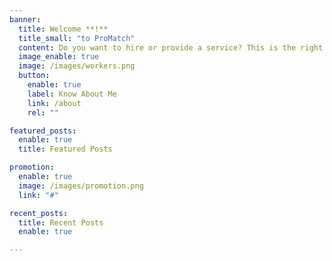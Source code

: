```yaml
---
banner:
  title: Welcome **!**
  title_small: "to ProMatch"
  content: Do you want to hire or provide a service? This is the right place! Website created to facilitate your negotiations..
  image_enable: true
  image: /images/workers.png
  button:
    enable: true
    label: Know About Me
    link: /about
    rel: ""

featured_posts:
  enable: true
  title: Featured Posts

promotion:
  enable: true
  image: /images/promotion.png
  link: "#"

recent_posts:
  title: Recent Posts
  enable: true

---
```

